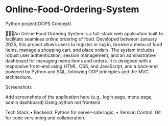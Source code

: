 # Online-Food-Ordering-System

Python project(OOPS Concept)

🍟🍔🍗An Online Food Ordering System is a full-stack web application built to facilitate seamless online ordering of food. Developed between January 2025, this project allows users to register or log in, browse a menu of food items, manage a shopping cart, and place orders. The system includes robust user authentication, session management, and an administrative dashboard for managing menu items and orders. It is designed with a responsive front-end using HTML, CSS, and JavaScript, and a back-end powered by Python and SQL, following OOP principles and the MVC architecture.

Screenshots

Add screenshots of the application  here (e.g., login page, menu page, admin dashboard).Using python not frontend



Tech Stack
	•	Backend: Python for server-side logic.
 • 	Version Control: Git for code versioning and collaboration.
